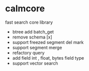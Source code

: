 # calmcore

fast search core library

* btree add batch_get
* remove schema [x]
* support freezed segment del mark
* support segment merge
* refactory query
* add field int , float, bytes field type
* support vector search
